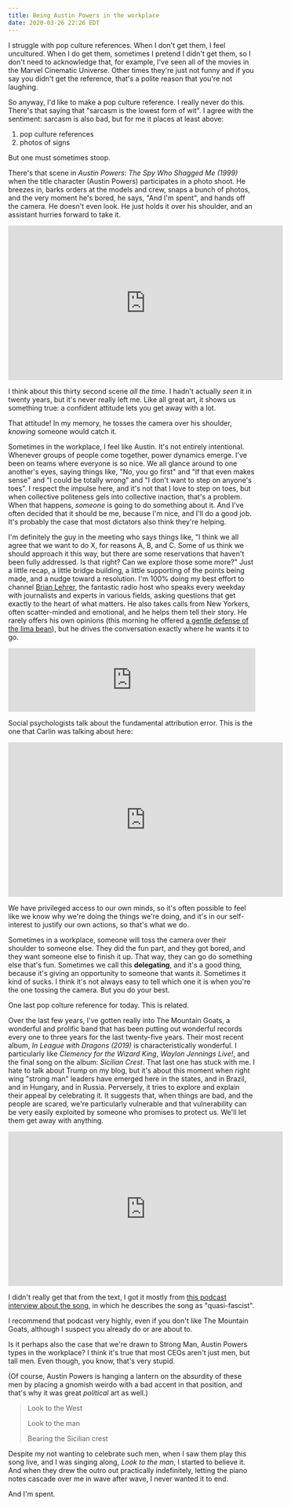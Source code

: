```yaml
---
title: Being Austin Powers in the workplace
date: 2020-03-26 22:26 EDT
---
```


I struggle with pop culture references.
When I don't get them, I feel uncultured.
When I do get them, sometimes I pretend I didn't get them, so I don't need to acknowledge that, for example, I've seen all of the movies in the Marvel Cinematic Universe.
Other times they're just not funny and if you say you didn't get the reference, that's a polite reason that you're not laughing.

So anyway, I'd like to make a pop culture reference.
I really never do this.
There's that saying that "sarcasm is the lowest form of wit".
I agree with the sentiment: sarcasm is also bad, but for me it places at least above:

1. pop culture references
2. photos of signs

But one must sometimes stoop.

There's that scene in _Austin Powers: The Spy Who Shagged Me (1999)_ when the title character (Austin Powers) participates in a photo shoot.
He breezes in, barks orders at the models and crew, snaps a bunch of photos, and the very moment he's bored, he says, "And I'm spent", and hands off the camera.
He doesn't even look.
He just holds it over his shoulder, and an assistant hurries forward to take it.

<iframe width="560" height="315" src="https://www.youtube-nocookie.com/embed/rPnefcuinFA" frameborder="0" allow="accelerometer; autoplay; encrypted-media; gyroscope; picture-in-picture" allowfullscreen></iframe>

I think about this thirty second scene _all the time_.
I hadn't actually _seen_ it in twenty years, but it's never really left me.
Like all great art, it shows us something true: a confident attitude lets you get away with a lot.

That attitude!
In my memory, he tosses the camera over his shoulder, _knowing_ someone would catch it.

Sometimes in the workplace, I feel like Austin.
It's not entirely intentional.
Whenever groups of people come together, power dynamics emerge.
I've been on teams where everyone is so nice.
We all glance around to one another's eyes, saying things like, "No, you go first" and "If that even makes sense" and "I could be totally wrong" and "I don't want to step on anyone's toes".
I respect the impulse here, and it's not that I love to step on toes, but when collective politeness gels into collective inaction, that's a problem.
When that happens, _someone_ is going to do something about it.
And I've often decided that it should be me, because I'm nice, and I'll do a good job.
It's probably the case that most dictators also think they're helping.

I'm definitely the guy in the meeting who says things like, "I think we all agree that we want to do X, for reasons A, B, and C. Some of us think we should approach it this way, but there are some reservations that haven't been fully addressed. Is that right? Can we explore those some more?"
Just a little recap, a little bridge building, a little supporting of the points being made, and a nudge toward a resolution.
I'm 100% doing my best effort to channel [Brian Lehrer][lehrer], the fantastic radio host who speaks every weekday with journalists and experts in various fields, asking questions that get exactly to the heart of what matters.
He also takes calls from New Yorkers, often scatter-minded and emotional, and he helps them tell their story.
He rarely offers his own opinions (this morning he offered [a gentle defense of the lima bean][lima]), but he drives the conversation exactly where he wants it to go.

[lehrer]: https://www.nytimes.com/2020/03/19/nyregion/keep-calm-and-listen-to-brian-lehrer.html
[lima]: https://www.wnyc.org/story/alison-romans-guide-cooking-pandemic/

<iframe frameborder="0" scrolling="no" height="130" width="100%" src="https://www.wnyc.org/widgets/ondemand_player/wnyc/#file=/audio/json/1006139/&share=1"></iframe>

Social psychologists talk about the fundamental attribution error.
This is the one that Carlin was talking about here:

<iframe width="560" height="315" src="https://www.youtube.com/embed/XWPCE2tTLZQ" frameborder="0" allow="accelerometer; autoplay; encrypted-media; gyroscope; picture-in-picture" allowfullscreen></iframe>

We have privileged access to our own minds, so it's often possible to feel like we know why we're doing the things we're doing, and it's in our self-interest to justify our own actions, so that's what we do.

Sometimes in a workplace, someone will toss the camera over their shoulder to someone else.
They did the fun part, and they got bored, and they want someone else to finish it up.
That way, they can go do something else that's fun.
Sometimes we call this **delegating**, and it's a good thing, because it's giving an opportunity to someone that wants it.
Sometimes it kind of sucks.
I think it's not always easy to tell which one it is when you're the one tossing the camera.
But you do your best.

One last pop colture reference for today.
This is related.

Over the last few years, I've gotten really into The Mountain Goats, a wonderful and prolific band that has been putting out wonderful records every one to three years for the last twenty-five years.
Their most recent album, _In League with Dragons (2019)_ is characteristically wonderful.
I particularly like _Clemency for the Wizard King_, _Waylon Jennings Live!_, and the final song on the album: _Sicilian Crest_.
That last one has stuck with me.
I hate to talk about Trump on my blog, but it's about this moment when right wing "strong man" leaders have emerged here in the states, and in Brazil, and in Hungary, and in Russia.
Perversely, it tries to explore and explain their appeal by celebrating it.
It suggests that, when things are bad, and the people are scared, we're particularly vulnerable and that vulnerability can be very easily exploited by someone who promises to protect us.
We'll let them get away with anything.

<iframe width="560" height="315" src="https://www.youtube-nocookie.com/embed/yHDsTbMcm_k" frameborder="0" allow="accelerometer; autoplay; encrypted-media; gyroscope; picture-in-picture" allowfullscreen></iframe>

I didn't really get that from the text, I got it mostly from [this podcast interview about the song][crestpod], in which he describes the song as "quasi-fascist".

[crestpod]: https://overcast.fm/+LvPkJ2xBo

I recommend that podcast very highly, even if you don't like The Mountain Goats, although I suspect you already do or are about to.

Is it perhaps also the case that we're drawn to Strong Man, Austin Powers types in the workplace?
I think it's true that most CEOs aren't just men, but tall men.
Even though, you know, that's very stupid.

(Of course, Austin Powers is hanging a lantern on the absurdity of these men by placing a gnomish weirdo with a bad accent in that position, and that's why it was great _political_ art as well.)

> Look to the West
>
> Look to the man
>
> Bearing the Sicilian crest

Despite my not wanting to celebrate such men, when I saw them play this song live, and I was singing along, _Look to the man_, I started to believe it.
And when they drew the outro out practically indefinitely, letting the piano notes cascade over me in wave after wave, I never wanted it to end.

And I'm spent.
